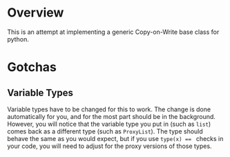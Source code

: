 # Overview
This is an attempt at implementing a generic Copy-on-Write base class for python.

# Gotchas
## Variable Types
Variable types have to be changed for this to work. The change is done automatically for you, and for the most part should be in the background. However, you will notice that the variable type you put in (such as `list`) comes back as a different type (such as `ProxyList`). The type should behave the same as you would expect, but if you use `type(x) == ` checks in your code, you will need to adjust for the proxy versions of those types.
